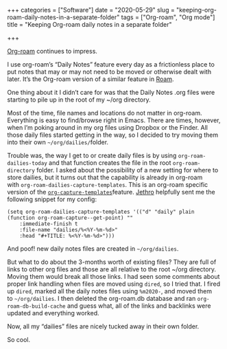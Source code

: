 +++
categories = ["Software"]
date = "2020-05-29"
slug = "keeping-org-roam-daily-notes-in-a-separate-folder"
tags = ["Org-roam", "Org mode"]
title = "Keeping Org-roam daily notes in a separate folder"

+++

[Org-roam](https://github.com/org-roam/org-roam) continues to impress.

I use org-roam’s “Daily Notes” feature every day as a frictionless place to put notes that may or may not need to be moved or otherwise dealt with later. It’s the Org-roam version of a similar feature in [Roam](https://roamresearch.com/).

One thing about it I didn’t care for was that the Daily Notes .org files were starting to pile up in the root of my ~/org directory.

Most of the time, file names and locations do not matter in org-roam. Everything is easy to find/browse right in Emacs. There are times, however, when I’m poking around in my org files using Dropbox or the Finder. All those daily files started getting in the way, so I decided to try moving them into their own `~/org/dailies/`folder.

Trouble was, the way I get to or create daily files is by using `org-roam-dailies-today` and that function creates the file in the root `org-roam-directory` folder. I asked about the possibility of a new setting for where to store dailies, but it turns out that the capability is already in org-roam with `org-roam-dailies-capture-templates`. This is an org-roam specific version of the [`org-capture-templates`](https://orgmode.org/manual/Capture-templates.html)feature. [Jethro](https://github.com/jethrokuan) helpfully sent me the following snippet for my config:
    
```emacs-lisp
(setq org-roam-dailies-capture-templates '(("d" "daily" plain (function org-roam-capture--get-point) ""
    :immediate-finish t 
    :file-name "dailies/%<%Y-%m-%d>" 
    :head "#+TITLE: %<%Y-%m-%d>")))
```

And poof! new daily notes files are created in `~/org/dailies`.

But what to do about the 3-months worth of existing files? They are full of links to other org files and those are all relative to the root ~/org directory. Moving them would break all those links. I had seen some comments about proper link handling when files are moved using `dired`, so I tried that. I fired up `dired`, marked all the daily notes files using `%m2020-`, and moved them to `~/org/dailies`. I then deleted the org-roam.db database and ran `org-roam-db-build-cache` and guess what, all of the links and backlinks were updated and everything worked.

Now, all my “dailies” files are nicely tucked away in their own folder.

So cool.
